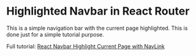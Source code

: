 # Highlighted Navbar in React Router

This is a simple navigation bar with the current page highlighted. This is done just for a simple tutorial purpose.

Full tutorial: [React Navbar Highlight Current Page with NavLink](https://kingscoder.com/react-navbar-highlight-current-page-with-navlink/)

